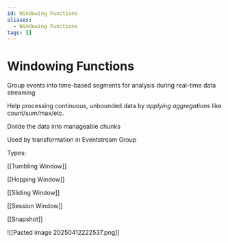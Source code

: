 ```yaml
---
id: Windowing Functions
aliases:
  - Windowing Functions
tags: []
---
```


# Windowing Functions

Group events into time-based segments for analysis during real-time data streaming

Help processing continuous, unbounded data by _applying aggregations_ like count/sum/max/etc.

Divide the data into manageable chunks

Used by transformation in Eventstream Group

Types:

[[Tumbling Window]]

[[Hopping Window]]

[[Sliding Window]]

[[Session Window]]

[[Snapshot]]

![[Pasted image 20250412222537.png]]

